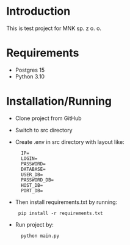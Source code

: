 # Introduction  
This is test project for MNK sp. z o. o.  
  
# Requirements  
- Postgres 15  
- Python 3.10  


# Installation/Running
- Clone project from GitHub
- Switch to src directory
- Create .env in src directory with layout like:  
    
	    IP=
        LOGIN= 
        PASSWORD=
        DATABASE=
        USER_DB=
        PASSWORD_DB=
        HOST_DB=
        PORT_DB=
        
 - Then install requirements.txt by running:
 

	    pip install -r requirements.txt

- Run project by:

     
	    python main.py
